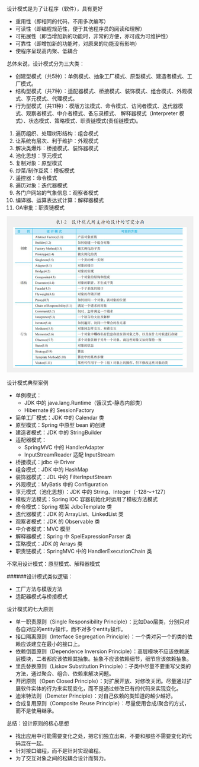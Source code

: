 设计模式是为了让程序（软件），具有更好
- 重用性（即相同的代码，不用多次编写）
- 可读性（即编程规范性，便于其他程序员的阅读和理解）
- 可拓展性（即当增加新的功能时，非常的方便，亦可成为可维护性）
- 可靠性（即增加新的功能时，对原来的功能没有影响）
- 使程序呈现高内聚、低耦合

总体来说，设计模式分为三大类：
- 创建型模式（共5种）：单例模式、抽象工厂模式、原型模式、建造者模式、工厂模式。
- 结构型模式（共7种）：适配器模式、桥接模式、装饰模式、组合模式、外观模式、享元模式、代理模式。
- 行为型模式（共11种）：模版方法模式、命令模式、访问者模式、迭代器模式、观察者模式、中介者模式、备忘录模式、 解释器模式（Interpreter 模式）、状态模式、策略模式、职责链模式(责任链模式)。

1) 遍历组织、处理树形结构：组合模式
2) 让系统有层次、利于维护：外观模式
3) 解决类爆炸：桥接模式、装饰器模式
4) 池化思想：享元模式
5) 复制对象：原型模式
6) 炒菜/制作豆浆：模板模式
7) 遥控器：命令模式
8) 遍历对象：迭代器模式
9) 各门户网站的气象信息：观察者模式
10) 编译器、运算表达式计算：解释器模式
11) OA审批：职责链模式

![](image/设计模式所支持的设计可变方面.png)

设计模式典型案例
- 单例模式：
  - JDK 中的 java.lang.Runtime（饿汉式-静态内部类）
  - Hibernate 的 SessionFactory
- 简单工厂模式：JDK 中的 Calendar 类
- 原型模式：Spring 中原型 bean 的创建
- 建造者模式：JDK 中的 StringBuilder
- 适配器模式：
  - SpringMVC 中的 HandlerAdapter
  - InputStreamReader 适配 InputStream
- 桥接模式：jdbc 中 Driver 
- 组合模式：JDK 中的 HashMap
- 装饰器模式：JDL 中的 FilterInputStream
- 外观模式：MyBatis 中的 Configuration
- 享元模式（池化思想）：JDK 中的 String、Integer（-128～+127）
- 模版方法模式：Spring IOC 容器初始化时运用了模板方法模式
- 命令模式：Spring 框架 JdbcTemplate 类
- 迭代器模式：JDK 的 ArrayList、LinkedList 类
- 观察者模式：JDK 的 Observable 类
- 中介者模式：MVC 模型
- 解释器模式：Spring 中 SpelExpressionParser 类
- 策略模式：JDK 的 Arrays 类
- 职责链模式：SpringMVC 中的 HandlerExecutionChain 类

不常用设计模式：原型模式、解释器模式

######设计模式类似逻辑：
- 工厂方法与模版方法
- 适配器模式与桥接模式

设计模式的七大原则
- 单一职责原则（Single Responsibility Principle）：比如Dao层类，分别只对各自对应的entity操作，而不对多个entity操作。
- 接口隔离原则（Interface Segregation Principle）：一个类对另一个的类的依赖应该建立在最小的接口上。
- 依赖倒置原则（Dependence Inversion Principle）：高层模块不应该依赖底层模块，二者都应该依赖其抽象。抽象不应该依赖细节，细节应该依赖抽象。
- 里氏替换原则（Liskov Substitution Principle）：子类中尽量不要重写父类的方法，通过聚合、组合、依赖来解决问题。
- 开闭原则（Open Closed Principle）：对扩展开放、对修改关闭。尽量通过扩展软件实体的行为来实现变化，而不是通过修改已有的代码来实现变化。
- 迪米特法则（Demeter Principle）：对自己依赖的类知道的越少越好。
- 合成复用原则（Composite Reuse Principle）：尽量使用合成/聚合的方式，而不是使用继承。  

总结：设计原则的核心思想
- 找出应用中可能需要变化之处，把它们独立出来，不要和那些不需要变化的代码混在一起。
- 针对接口编程，而不是针对实现编程。
- 为了交互对象之间的松耦合设计而努力。
  
